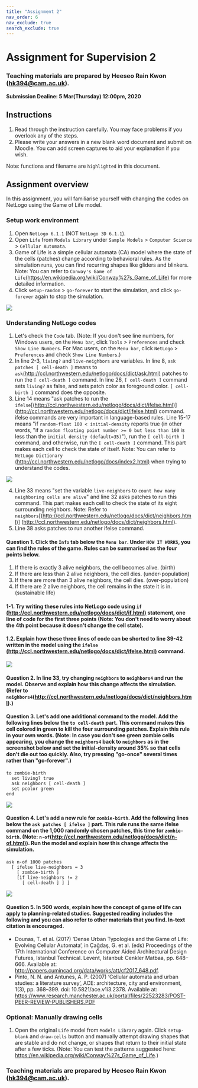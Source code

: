 ```yaml
---
title: "Assignment 2"
nav_order: 6
nav_exclude: true
search_exclude: true
---
```


# Assignment for Supervision 2

### Teaching materials are prepared by Heeseo Rain Kwon (hk394@cam.ac.uk).

**Submission Dealine: 5 Mar(Thursday) 12:00pm, 2020**

## Instructions

1. Read through the instruction carefully. You may face problems if you overlook any of the steps.
2. Please write your answers in a new blank word document and submit on Moodle. You can add screen captures to aid your explanation if you wish.

Note: functions and filename are `highlighted` in this document.

## Assignment overview

In this assignment, you will familiarise yourself with changing the codes on NetLogo using the Game of Life model.

### Setup work environment

1. Open `NetLogo 6.1.1` (NOT `NetLogo 3D 6.1.1`).
2. Open `Life` from `Models Library` under `Sample Models` > `Computer Science` > `Cellular Automata`.
3. Game of Life is a simple cellular automata (CA) model where the state of the cells (patches) change according to behavioral rules. As the simulation runs, you can find recurring shapes like gliders and blinkers. Note: You can refer to `Conway's Game of Life`[(https://en.wikipedia.org/wiki/Conway%27s_Game_of_Life)](https://en.wikipedia.org/wiki/Conway%27s_Game_of_Life) for more detailed information.
4. Click `setup-random` > `go-forever` to start the simulation, and click `go-forever` again to stop the simulation.

![](statics/Sup2_gameoflife1.PNG)

### Understanding NetLogo codes

1. Let's check the `Code` tab. (Note: If you don't see line numbers, for Windows users, on the `Menu bar`, click `Tools` > `Preferences` and check `Show Line Numbers`. For Mac users, on the `Menu bar`, click `NetLogo` > `Preferences` and check `Show Line Numbers`.)
2. In line 2-3, `living?` and `live-neighbors` are variables. In line 8, `ask patches [ cell-death ]` means to `ask`[(http://ccl.northwestern.edu/netlogo/docs/dict/ask.html)](http://ccl.northwestern.edu/netlogo/docs/dict/ask.html) patches to run the `[ cell-death ]` command. In line 26, `[ cell-death ]` command sets `living?` as false, and sets patch color as foreground color. `[ cell-birth ]` command does the opposite.
3. Line 14 means "ask patches to run the `ifelse`[(http://ccl.northwestern.edu/netlogo/docs/dict/ifelse.html)] (http://ccl.northwestern.edu/netlogo/docs/dict/ifelse.html) command. ifelse commands are very important in language-based rules. Line 15-17 means "if `random-float 100 < initial-density` reports true (in other words, "if a `random floating point number >= 0 but less than 100` is less than the `initial density (default=35)`"), run the `[ cell-birth ]` command, and otherwise, run the `[ cell-death ]` command. This part makes each cell to check the state of itself.
   Note: You can refer to `NetLogo Dictionary` [(http://ccl.northwestern.edu/netlogo/docs/index2.html)](http://ccl.northwestern.edu/netlogo/docs/index2.html) when trying to understand the codes.

![](statics/Sup2_gameoflife2.PNG)

4. Line 33 means "set the variable `live-neighbors` to `count how many neighboring cells are alive`" and line 32 asks patches to run this command. This part makes each cell to check the state of its eight surrounding neighbors. Note: Refer to `neighbors`[(http://ccl.northwestern.edu/netlogo/docs/dict/neighbors.html)] (http://ccl.northwestern.edu/netlogo/docs/dict/neighbors.html).
5. Line 38 asks patches to run another ifelse command.

#### Question 1. Click the `Info` tab below the `Menu bar`. Under `HOW IT WORKS`, you can find the rules of the game. Rules can be summarised as the four points below.

1. If there is exactly 3 alive neighbors, the cell becomes alive. (birth)
2. If there are less than 2 alive neighbors, the cell dies. (under-population)
3. If there are more than 3 alive neighbors, the cell dies. (over-population)
4. If there are 2 alive neighbors, the cell remains in the state it is in. (sustainable life)

#### 1-1. Try writing these rules into NetLogo code using `if` [(http://ccl.northwestern.edu/netlogo/docs/dict/if.html)](http://ccl.northwestern.edu/netlogo/docs/dict/if.html) statement, one line of code for the first three points (Note: You don't need to worry about the 4th point because it doesn't change the cell state).

#### 1.2. Explain how these three lines of code can be shorted to line 39-42 written in the model using the `ifelse` [(http://ccl.northwestern.edu/netlogo/docs/dict/ifelse.html)](http://ccl.northwestern.edu/netlogo/docs/dict/ifelse.html) command.

![](statics/Sup2_gameoflife3.PNG)

#### Question 2. In line 33, try changing `neighbors` to `neighbors4` and run the model. Observe and explain how this change affects the simulation. (Refer to `neighbors4`(http://ccl.northwestern.edu/netlogo/docs/dict/neighbors.html).)

#### Question 3. Let's add one additional command to the model. Add the following lines below the `to cell-death` part. This command makes this cell colored in green to kill the four surrounding patches. Explain this rule in your own words. (Note: In case you don't see green zombie cells appearing, you change the `neighbors4` back to `neighbors` as in the screenshot below and set the initial-density around 35% so that cells don't die out too quickly. Also, try pressing "go-once" several times rather than "go-forever".)

```
to zombie-birth
  set living? true
  ask neighbors [ cell-death ]
  set pcolor green
end
```

![](statics/Sup2_gameoflife4.PNG)

#### Question 4. Let's add a new rule for `zombie-birth`. Add the following lines below the `ask patches [ ifelse ]` part. This rule runs the same ifelse command on the 1,000 randomly chosen patches, this time for `zombie-birth`. (Note: `n-of`[(http://ccl.northwestern.edu/netlogo/docs/dict/n-of.html)](http://ccl.northwestern.edu/netlogo/docs/dict/n-of.html)). Run the model and explain how this change affects the simulation.

```
ask n-of 1000 patches
  [ ifelse live-neighbors = 3
    [ zombie-birth ]
    [if live-neighbors != 2
      [ cell-death ] ] ]
```

![](statics/Sup2_gameoflife5.PNG)

#### Question 5. In 500 words, explain how the concept of game of life can apply to planning-related studies. Suggested reading includes the following and you can also refer to other materials that you find. In-text citation is encouraged.

- Dounas, T. et al. (2017) ‘Dense Urban Typologies and the Game of Life: Evolving Cellular Automata’, in Çağdaş, G. et al. (eds) Proceedings of the 17th International Conference on Computer Aided Architectural Design Futures, Istanbul Technical. Levent, Istanbul: Cenkler Matbaa, pp. 648–666. Available at: http://papers.cumincad.org/data/works/att/cf2017_648.pdf.
- Pinto, N. N. and Antunes, A. P. (2007) ‘Cellular automata and urban studies: a literature survey’, ACE: architecture, city and environment, 1(3), pp. 368–399. doi: 10.5821/ace.v1i3.2378. Available at: https://www.research.manchester.ac.uk/portal/files/22523283/POST-PEER-REVIEW-PUBLISHERS.PDF

### Optional: Manually drawing cells

1. Open the original `Life` model from `Models Library` again. Click `setup-blank` and `draw-cells` button and manually attempt drawing shapes that are stable and do not change, or shapes that return to their initial state after a few ticks. (Note: You can test the patterns suggested here: https://en.wikipedia.org/wiki/Conway%27s_Game_of_Life.)

### Teaching materials are prepared by Heeseo Rain Kwon (hk394@cam.ac.uk).
